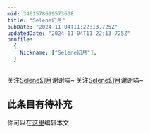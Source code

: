 ```yaml
---
mid: 3461578699573638
title: "Selene幻月"
pubDate: "2024-11-04T11:22:13.725Z"
updatedDate: "2024-11-04T11:22:13.725Z"
profile:
  {
    Nickname: ["Selene幻月"],
  }
---
```


关注[Selene幻月](https://space.bilibili.com/3461578699573638)谢谢喵~ 关注[Selene幻月](https://space.bilibili.com/3461578699573638)谢谢喵~

## 此条目有待补充
你可以在[这里](https://github.com/Yuhanawa/VTuber.ICU-Content/edit/master/v/Selene幻月/index.md)编辑本文
